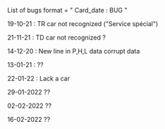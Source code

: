 List of bugs format = " Card_date : BUG "

19-10-21 : TR car not recognized ("Service spécial")

21-11-21 : TD car not recognized ?

14-12-20 : New line in P,H,L data corrupt data

13-01-21 : ??

22-01-22 : Lack a car

29-01-2022 ??

02-02-2022 ??

16-02-2022 ??
